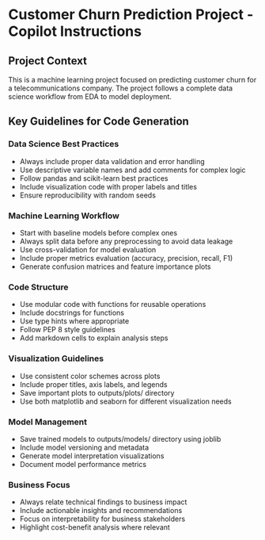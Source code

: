 <!-- Use this file to provide workspace-specific custom instructions to Copilot. For more details, visit https://code.visualstudio.com/docs/copilot/copilot-customization#_use-a-githubcopilotinstructionsmd-file -->

# Customer Churn Prediction Project - Copilot Instructions

## Project Context
This is a machine learning project focused on predicting customer churn for a telecommunications company. The project follows a complete data science workflow from EDA to model deployment.

## Key Guidelines for Code Generation

### Data Science Best Practices
- Always include proper data validation and error handling
- Use descriptive variable names and add comments for complex logic
- Follow pandas and scikit-learn best practices
- Include visualization code with proper labels and titles
- Ensure reproducibility with random seeds

### Machine Learning Workflow
- Start with baseline models before complex ones
- Always split data before any preprocessing to avoid data leakage
- Use cross-validation for model evaluation
- Include proper metrics evaluation (accuracy, precision, recall, F1)
- Generate confusion matrices and feature importance plots

### Code Structure
- Use modular code with functions for reusable operations
- Include docstrings for functions
- Use type hints where appropriate
- Follow PEP 8 style guidelines
- Add markdown cells to explain analysis steps

### Visualization Guidelines
- Use consistent color schemes across plots
- Include proper titles, axis labels, and legends
- Save important plots to outputs/plots/ directory
- Use both matplotlib and seaborn for different visualization needs

### Model Management
- Save trained models to outputs/models/ directory using joblib
- Include model versioning and metadata
- Generate model interpretation visualizations
- Document model performance metrics

### Business Focus
- Always relate technical findings to business impact
- Include actionable insights and recommendations
- Focus on interpretability for business stakeholders
- Highlight cost-benefit analysis where relevant
